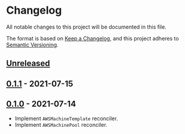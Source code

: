 # Changelog

All notable changes to this project will be documented in this file.

The format is based on [Keep a Changelog](https://keepachangelog.com/en/1.0.0/),
and this project adheres to [Semantic Versioning](https://semver.org/spec/v2.0.0.html).

## [Unreleased]

## [0.1.1] - 2021-07-15

## [0.1.0] - 2021-07-14

- Implement `AWSMachineTemplate` reconciler.
- Implement `AWSMachinePool` reconciler.

[Unreleased]: https://github.com/giantswarm/capa-iam-controller/compare/v0.1.1...HEAD
[0.1.1]: https://github.com/giantswarm/capa-iam-controller/compare/v0.1.0...v0.1.1
[0.1.0]: https://github.com/giantswarm/capa-iam-controller/compare/v1.0.0...v0.1.0
